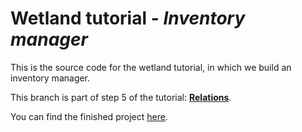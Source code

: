 # Wetland tutorial - _Inventory manager_
This is the source code for the wetland tutorial, in which we build an inventory manager.

This branch is part of step 5 of the tutorial: [**Relations**](https://wetland.spoonx.org/Tutorial/relations.html).

You can find the finished project [here](https://github.com/SpoonX/wetland-tutorial).
